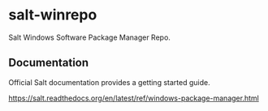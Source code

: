 salt-winrepo
============

Salt Windows Software Package Manager Repo.

Documentation
-------------

Official Salt documentation provides a getting started guide.

https://salt.readthedocs.org/en/latest/ref/windows-package-manager.html
